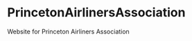 PrincetonAirlinersAssociation
=============================

Website for Princeton Airliners Association
